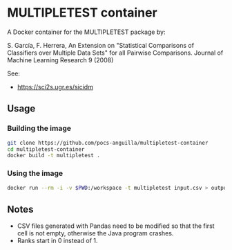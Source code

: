 # MULTIPLETEST container

A Docker container for the MULTIPLETEST package by:

S. García, F. Herrera, An Extension on "Statistical Comparisons of Classifiers over Multiple Data Sets" for all Pairwise Comparisons. Journal of Machine Learning Research 9 (2008)

See:
- https://sci2s.ugr.es/sicidm

## Usage

### Building the image

```bash
git clone https://github.com/pocs-anguilla/multipletest-container
cd multipletest-container
docker build -t multipletest .
```

### Using the image

```bash
docker run --rm -i -v $PWD:/workspace -t multipletest input.csv > output.latex
```

## Notes

- CSV files generated with Pandas need to be modified so that the first cell is not empty, otherwise the Java program crashes.
- Ranks start in 0 instead of 1.
